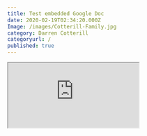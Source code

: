 ```yaml
---
title: Test embedded Google Doc
date: 2020-02-19T02:34:20.000Z
Image: /images/Cotterill-Family.jpg
category: Darren Cotterill
categoryurl: /
published: true
---
```


<iframe src="https://docs.google.com/document/d/e/2PACX-1vS6IBiSyYncZdAfoyRTTl1jTl4yo5_MKZwV12lS87_O6PD0VV1CDXAD0-Mo-DBADsRd4LvZQX09_1iw/pub?embedded=true"></iframe>